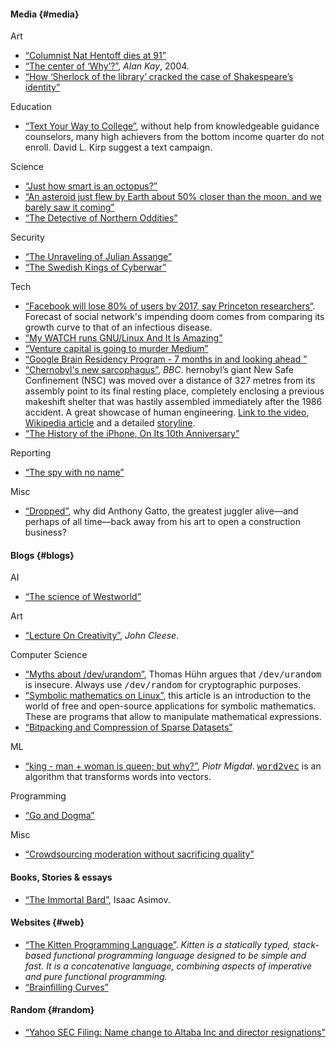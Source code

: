 #### Media {#media}
Art
* [“Columnist Nat Hentoff dies at 91”](https://www.washingtonpost.com/local/obituaries/columnist-nat-hentoff-dies-at-91/2017/01/07/b738a1a2-d54f-11e6-9651-54a0154cf5b3_story.html)
* [“The center of ‘Why’?”](http://www.vpri.org/pdf/m2004002_center.pdf), _Alan Kay_, 2004.
* [“How ‘Sherlock of the library’ cracked the case of Shakespeare’s identity”](https://www.theguardian.com/culture/2017/jan/08/sherlock-holmes-of-the-library-cracks-shakespeare-identity)

Education
* [“Text Your Way to College”](http://www.nytimes.com/2017/01/06/opinion/sunday/text-your-way-to-college.html), without help from knowledgeable guidance counselors, many high achievers from the bottom income quarter do not enroll. David L. Kirp suggest a text campaign. 

Science
* [“Just how smart is an octopus?”](https://www.washingtonpost.com/opinions/just-how-smart-is-an-octopus/2017/01/06/a2f1ed22-acd0-11e6-8b45-f8e493f06fcd_story.html)
* [“An asteroid just flew by Earth about 50% closer than the moon, and we barely saw it coming”](http://www.businessinsider.com/asteroid-flyby-nearer-than-moon-2017-1)
* [“The Detective of Northern Oddities”](https://www.outsideonline.com/2143191/detective-northern-oddities)

Security
* [“The Unraveling of Julian Assange”](https://www.bloomberg.com/view/articles/2017-01-06/the-unraveling-of-julian-assange)
* [“The Swedish Kings of Cyberwar”](http://www.nybooks.com/articles/2017/01/19/the-swedish-kings-of-cyberwar/)

Tech
* [“Facebook will lose 80% of users by 2017, say Princeton researchers“](https://www.theguardian.com/technology/2014/jan/22/facebook-princeton-researchers-infectious-disease). Forecast of social network's impending doom comes from comparing its growth curve to that of an infectious disease.
* [“My WATCH runs GNU/Linux And It Is Amazing”](https://learntemail.sam.today/blog/my-watch-runs-gnu-linux-and-it-is-amazing/)
* [“Venture capital is going to murder Medium”](https://m.signalvnoise.com/venture-capital-is-going-to-murder-medium-656cbccf4829)
* [“Google Brain Residency Program - 7 months in and looking ahead ”](https://research.googleblog.com/2017/01/google-brain-residency-program-7-months_5.html)
* [“Chernobyl's new sarcophagus”](http://www.bbc.com/future/story/20170101-a-new-tomb-for-the-most-dangerous-disaster-site-in-the-world), _BBC_. hernobyl’s giant New Safe Confinement (NSC) was moved over a distance of 327 metres from its assembly point to its final resting place, completely enclosing a previous makeshift shelter that was hastily assembled immediately after the 1986 accident. A great showcase of human engineering. [Link to the video](https://www.youtube.com/watch?v=dH1bv9fAxiY), [Wikipedia article](https://en.wikipedia.org/wiki/Chernobyl_Nuclear_Power_Plant_sarcophagus) and a detailed [storyline](http://chernobylgallery.com/chernobyl-disaster/sarcophagus/).
* [“The History of the iPhone, On Its 10th Anniversary”](http://www.internethistorypodcast.com/2017/01/the-history-of-the-iphone/)

Reporting
* [“The spy with no name”](http://www.bbc.com/news/magazine-38261956)

Misc
* [“Dropped”](http://grantland.com/features/anthony-gatto-juggling-cirque-du-soleil-jason-fagone/), why did Anthony Gatto, the greatest juggler alive&mdash;and perhaps of all time&mdash;back away from his art to open a construction business?

#### Blogs {#blogs}
AI
* [“The science of Westworld”](https://blog.plan99.net/the-science-of-westworld-ec624585e47)

Art
* [“Lecture On Creativity”](http://genius.com/John-cleese-lecture-on-creativity-annotated), _John Cleese_.

Computer Science
* [“Myths about /dev/urandom”](http://www.2uo.de/myths-about-urandom), Thomas Hühn argues that <tt>/dev/urandom</tt> is insecure. Always use <tt>/dev/random</tt> for cryptographic purposes.
* [“Symbolic mathematics on Linux”](https://lwn.net/SubscriberLink/710537/31440d3205ea5d83/), this article is an introduction to the world of free and open-source applications for symbolic mathematics. These are programs that allow to manipulate mathematical expressions.
* [“Bitpacking and Compression of Sparse Datasets”](http://moderndescartes.com/essays/bitpacking_compression)

ML
* [“king - man + woman is queen; but why?”](http://p.migdal.pl/2017/01/06/king-man-woman-queen-why.html), _Piotr Migdał_. <tt>[word2vec](https://lamyiowce.github.io/word2viz/)</tt> is an algorithm that transforms words into vectors.

Programming
* [“Go and Dogma”](https://research.swtch.com/dogma)

Misc
* [“Crowdsourcing moderation without sacrificing quality”](https://sideways-view.com/2016/12/02/crowdsourcing-moderation-without-sacrificing-quality/)

#### Books, Stories & essays
* [“The Immortal Bard”](http://www.mayofamily.com/RLM/txt_Asimov_TheImmortalBard.html), Isaac Asimov.

#### Websites {#web}
* [“The Kitten Programming Language”](http://kittenlang.org/). _Kitten is a statically typed, stack-based functional programming language designed to be simple and fast. It is a concatenative language, combining aspects of imperative and pure functional programming._
* [“Brainfilling Curves”](http://www.brainfillingcurves.com/)

#### Random {#random}
* [“Yahoo SEC Filing: Name change to Altaba Inc and director resignations”](https://investor.yahoo.net/secfiling.cfm?filingID=1193125-17-5897&CIK=1011006&soc_src=mail&soc_trk=ma)

